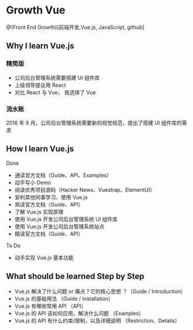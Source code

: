 # Growth Vue

@(Front End Growth)[前端开发,Vue.js, JavaScript, github]

## Why I learn Vue.js

### 精简版

- 公司后台管理系统需要搭建 UI 组件库
- 上级领导提议用 React
- 对比 React 与 Vue， 我选择了 Vue

### 流水账

2016 年 9 月，公司后台管理系统需要新的视觉规范，提出了搭建 UI 组件库的需求


## How I learn Vue.js 

Done
- 通读官方文档（Guide、API、Examples）
- 动手写小 Demo
- 阅读优秀项目源码（Hacker News、Vuestrap、ElementUI）
- 安利其他同事学习、使用 Vue.js
- 熟读官方文档（Guide、API）
- 了解 Vue.js 实现原理
- 使用 Vue.js 开发公司后台管理系统 UI 组件库
- 使用 Vue.js 开发公司后台管理系统站点
- 精读官方文档（Guide、API）

To Do
- 动手实现 Vue.js 基本功能


## What should be learned Step by Step
- Vue.js 解决了什么问题 or 痛点？它的核心思想 ？（Guide / Introduction）
- Vue.js 的基础用法 （Guide / Installation）
- Vue.js 有哪些常用 API （API）
- Vue.js 的 API 该如何应用，解决什么问题 （Examples）
- Vue.js 的 API 有什么约束/限制，以及详细说明 （Restriction、Details）
